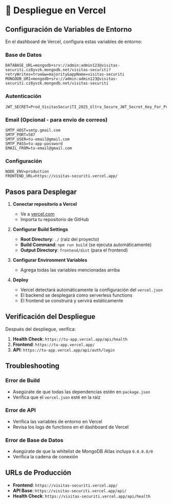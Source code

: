 # 🚀 Despliegue en Vercel

## Configuración de Variables de Entorno

En el dashboard de Vercel, configura estas variables de entorno:

### Base de Datos
```
DATABASE_URL=mongodb+srv://admin:admin123@visitas-securiti.cz8yvzk.mongodb.net/visitas-securiti?retryWrites=true&w=majority&appName=visitas-securiti
MONGODB_URI=mongodb+srv://admin:admin123@visitas-securiti.cz8yvzk.mongodb.net/visitas-securiti
```

### Autenticación
```
JWT_SECRET=Prod_VisitasSecuriTI_2025_Ultra_Secure_JWT_Secret_Key_For_Production_Only!@#$%
```

### Email (Opcional - para envío de correos)
```
SMTP_HOST=smtp.gmail.com
SMTP_PORT=587
SMTP_USER=tu-email@gmail.com
SMTP_PASS=tu-app-password
EMAIL_FROM=tu-email@gmail.com
```

### Configuración
```
NODE_ENV=production
FRONTEND_URL=https://visitas-securiti.vercel.app/
```

## Pasos para Desplegar

1. **Conectar repositorio a Vercel**
   - Ve a [vercel.com](https://vercel.com)
   - Importa tu repositorio de GitHub

2. **Configurar Build Settings**
   - **Root Directory**: `./` (raíz del proyecto)
   - **Build Command**: `npm run build` (se ejecuta automáticamente)
   - **Output Directory**: `frontend/dist` (para el frontend)

3. **Configurar Environment Variables**
   - Agrega todas las variables mencionadas arriba

4. **Deploy**
   - Vercel detectará automáticamente la configuración del `vercel.json`
   - El backend se desplegará como serverless functions
   - El frontend se construirá y servirá estáticamente

## Verificación del Despliegue

Después del despliegue, verifica:

1. **Health Check**: `https://tu-app.vercel.app/api/health`
2. **Frontend**: `https://tu-app.vercel.app/`
3. **API**: `https://tu-app.vercel.app/api/auth/login`

## Troubleshooting

### Error de Build
- Asegúrate de que todas las dependencias estén en `package.json`
- Verifica que el `vercel.json` esté en la raíz

### Error de API
- Verifica las variables de entorno en Vercel
- Revisa los logs de functions en el dashboard de Vercel

### Error de Base de Datos
- Asegúrate de que la whitelist de MongoDB Atlas incluya `0.0.0.0/0`
- Verifica la cadena de conexión

## URLs de Producción

- **Frontend**: `https://visitas-securiti.vercel.app/`
- **API Base**: `https://visitas-securiti.vercel.app/api/`
- **Health Check**: `https://visitas-securiti.vercel.app/api/health`